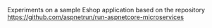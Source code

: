 Experiments on a sample Eshop application based on the repository https://github.com/aspnetrun/run-aspnetcore-microservices